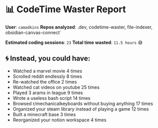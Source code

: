 # 📊 CodeTime Waster Report

**User**: `camadkins`
**Repos analyzed**: .dev, codetime-waster, file-indexer, obsidian-canvas-connect`

**Estimated coding sessions**: `23`
**Total time wasted**: `11.5 hours` 😅

## 🌀 Instead, you could have:

- Watched a marvel movie 4 times
- Scrolled reddit endlessly 8 times
- Re-watched the office 2 times
- Watched cat videos on youtube 25 times
- Played 3 arams in league 9 times
- Wrote a useless bash script 14 times
- Browsed r/mechanicalkeyboards without buying anything 17 times
- Organized your steam library instead of playing a game 12 times
- Built a minecraft base 3 times
- Reorganized your notion workspace 4 times

